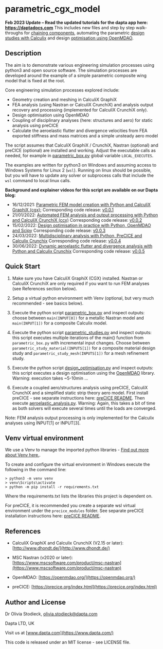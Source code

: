 # parametric_cgx_model

**Feb 2023 Update – Read the updated tutorials for the dapta app here: https://daptadocs.com**
This includes new files and step by step walk-throughs for [chaining components](https://daptadocs.com/Tutorials/Chaining%20component%20analyses.html), automating the parametric [design studies with Calculix](https://daptadocs.com/Tutorials/Automating%20parametric%20studies.html) and design [optimisation using OpenMDAO](https://daptadocs.com/Tutorials/Automating%20design%20optimisations.html). 

## Description

The aim is to demonstrate various engineering simulation processes using python3 and open source software. The simulation processes are developed around the example of a simple parametric composite wing model that is fixed at the root.

Core engineering simulation processes explored include:

* Geometry creation and meshing in CalculiX GraphiX
* FEA analysis (using Nastran or CalculiX CrunchiX) and analysis output recovery and processing (implemented for CalculiX CrunchiX only).
* Design optimisation using OpenMDAO
* Coupling of disciplinary analyses (here: structures and aero) for static analysis using preCICE  
* Calculate the aeroelastic flutter and divergence velocities from FEA exported stiffness and mass matrices and a simple unsteady aero model

The script assumes that CalculiX GraphiX / CrunchiX, Nastran (optional) and preCICE (optional) are installed and working.
Adjust the executable calls as needed, for example in [parametric_box.py](./parametric_box.py) global variable `LOCAL_EXECUTES`.

The examples are written for python3 on Windows and assuming access to Windows Systems for Linux 2 (`wsl`). Running on linux should be possible, but you will have to update any solver or subprocess calls that include the `wsl` command to local linux calls.

**Background and explainer videos for this script are available on our Dapta blog:**

* 16/12/2021: [Parametric FEM model creation with Python and CalculiX GraphiX (cgx)](https://www.dapta.com/parametric-fem-model-creation-with-python-and-calculix-graphix-cgx/);
Corresponding code release: [v0.0.1](https://github.com/daptablade/parametric_cgx_model/releases/tag/v0.0.1)
* 21/01/2022: [Automated FEM analysis and output processing with Python and CalculiX CrunchiX (ccx)](https://www.dapta.com/automated-fem-analysis-and-output-processing-with-python-and-calculix-crunchix-ccx/) Corresponding code release: [v0.0.2](https://github.com/daptablade/parametric_cgx_model/releases/tag/v0.0.2)
* 15/02/2022: [Design optimisation in practice with Python, OpenMDAO and Scipy](https://www.dapta.com/design-optimisation-in-practice-with-python-openmdao-and-scipy/)
Corresponding code release: [v0.0.3](https://github.com/daptablade/parametric_cgx_model/releases/tag/v0.0.3)
* 24/03/2022: [Multidisciplinary analysis with Python, PreCICE and Calculix Crunchix](https://www.dapta.com/multidisciplinary-analysis-with-python-precice-and-calculix-crunchix/) 
Corresponding code release: [v0.0.4](https://github.com/daptablade/parametric_cgx_model/releases/tag/v0.0.4)
* 30/06/2022: [Dynamic aeroelastic flutter and divergence analysis with Python and Calculix Crunchix](https://www.dapta.com/dynamic-aeroelastic-flutter-and-divergence-analysis-with-python-and-calculix-crunchix)
Corresponding code release: [v0.0.5](https://github.com/daptablade/parametric_cgx_model/releases/tag/v0.0.5.fix2)

## Quick Start

1. Make sure you have CalculiX GraphiX (CGX) installed. Nastran or CalculiX CrunchiX are only required if you want to run FEM analyses (see References section below).

3. Setup a virtual python environment with Venv (optional, but very much recommended - see basics below).

4. Execute the python script [parametric_box.py](./parametric_box.py) and inspect outputs: choose between `main(INPUT[0])` for a metallic Nastran model and `main(INPUT[1])` for a composite Calculix model.

5. Execute the python script [parametric_studies.py](./parametric_studies.py) and inspect outputs: this script executes multiple iterations of the main() function from `parametric_box.py` with incremental input changes.
Choose between `parametric_study_material(INPUTS[1])` for a composite material design study and `parametric_study_mesh(INPUTS[1])` for a mesh refinement study.

6. Execute the python script [design_optimisation.py](./design_optimisation.py) and inspect outputs:
this script executes a design optimisation using the [OpenMDAO](https://openmdao.org/) library. Warning: execution takes ~5-10min ...

7. Execute a coupled aero/structures analysis using preCICE, CalculiX CrunchiX and a simplified static strip theory aero model. First install preCICE - see separate instructions here: [preCICE README](./precice_modules/README.md). Then execute [aeroelastic_analysis.py](./aeroelastic_analysis.py). Warning: Again, this takes a bit of time as both solvers will execute several times until the loads are converged.

Note: FEM analysis output processing is only implemented for the Calculix analyses using INPUT[1] or INPUT[3].

## Venv virtual environment

We use a Venv to manage the imported python libraries - [Find out more about Venv here.](https://packaging.python.org/en/latest/guides/installing-using-pip-and-virtual-environments/#creating-a-virtual-environment).

To create and configure the virtual environment in Windows execute the following in the command line:

```
> python3 -m venv venv
> venv\Scripts\activate
> python -m pip install -r requirements.txt
```

Where the requirements.txt lists the libraries this project is dependent on.

For preCICE, it is recommended you create a separate wsl virtual environment under the `precice_modules` folder. See separate preCICE installation instructions here: [preCICE README](./precice_modules/README.md).

## References

* CalculiX GraphiX and Calculix CrunchiX (V2.15 or later): [http://www.dhondt.de/](http://www.dhondt.de/)

* MSC Nastran (v2020 or later): [https://www.mscsoftware.com/product/msc-nastran](https://www.mscsoftware.com/product/msc-nastran)

* OpenMDAO: [https://openmdao.org/](https://openmdao.org/)

* preCICE: [https://precice.org/index.html](https://precice.org/index.html)

## Author and License

Dr Olivia Stodieck, olivia.stodieck@dapta.com

Dapta LTD, UK

Visit us at [www.dapta.com](https://www.dapta.com/)

This code is released under an MIT license - see LICENSE file.
